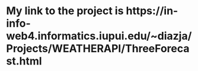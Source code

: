 <h1>My link to the project is https://in-info-web4.informatics.iupui.edu/~diazja/Projects/WEATHERAPI/ThreeForecast.html